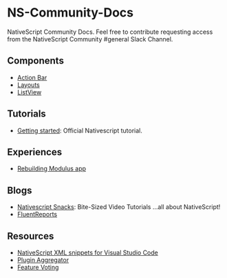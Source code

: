 # NS-Community-Docs
NativeScript Community Docs. Feel free to contribute requesting access from the NativeScript Community #general Slack Channel.

## Components
- [Action Bar](action-bar.md)
- [Layouts](layouts.md)
- [ListView](list-view.md)

## Tutorials
- [Getting started](http://docs.nativescript.org/start/getting-started): Official Nativescript tutorial.

## Experiences
- [Rebuilding Modulus app](http://developer.telerik.com/content-types/opinion/my-nativescript-experience/)

## Blogs
- [Nativescript Snacks](http://nativescriptsnacks.com/): Bite-Sized Video Tutorials ...all about NativeScript!
- [FluentReports](http://fluentreports.com/blog/)

## Resources
- [NativeScript XML snippets for Visual Studio Code](https://github.com/tsvetan-ganev/nativescript-vscode-snippets)
- [Plugin Aggregator](http://plugins.nativescript.rocks/)
- [Feature Voting](https://nativescript.ideas.aha.io/ideas)